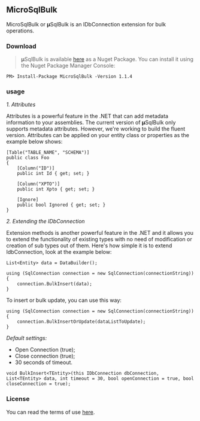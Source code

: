 ## MicroSqlBulk 

MicroSqlBulk  or **µ**SqlBulk is an IDbConnection extension for bulk operations.

### Download
>**µ**SqlBulk is available [here](https://www.nuget.org/packages/MicroSqlBulk/) as a Nuget Package. You can install it using the Nuget Package Manager Console:

```PM> Install-Package MicroSqlBulk -Version 1.1.4```

### usage
*1. Attributes*
 
Attributes is a powerful feature in the .NET that can add metadata information to your assemblies.
The current version of **µ**SqlBulk only supports metadata attributes. However, we're working to build the fluent version.
Attributes can be applied on your entity class or properties as the example below shows:


    [Table("TABLE_NAME", "SCHEMA")]
    public class Foo
    {
        [Column("ID")]
        public int Id { get; set; }

        [Column("XPTO")]
        public int Xpto { get; set; }

        [Ignore]
        public bool Ignored { get; set; }
    }  

*2. Extending the IDbConnection*

Extension methods is another powerful feature in the .NET and it allows you to extend the functionality of existing types with no need of modification or creation of sub types out of them. 
Here's how simple it is to extend IdbConnection, look at the example below:

    List<Entity> data = DataBuilder();
    
    using (SqlConnection connection = new SqlConnection(connectionString))
    {
        connection.BulkInsert(data);                
    }
   
To insert or bulk update, you can use this way:
    
    using (SqlConnection connection = new SqlConnection(connectionString))
    {
        connection.BulkInsertOrUpdate(dataListToUpdate);
    }

*Default settings:*

* Open Connection (true);
* Close connection (true);
* 30 seconds of timeout.

```void BulkInsert<TEntity>(this IDbConnection dbConnection, List<TEntity> data, int timeout = 30, bool openConnection = true, bool closeConnection = true);```

### License
You can read the terms of use [here](https://github.com/wgamagomes/MicroSqlBulk/blob/master/LICENSE).
